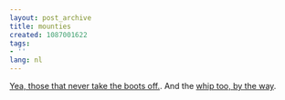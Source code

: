 ```yaml
---
layout: post_archive
title: mounties
created: 1087001622
tags:
- ''
lang: nl
---
```

[Yea, those that never take the boots off.](http://drupal.org/profile/interest/mounties). And the [whip too,  by the way](http://www.canadaka.net/cka/modules.php?op=modload&name=My_eGallery&file=index&do=showpic&pid=3147&orderby=dateD).
